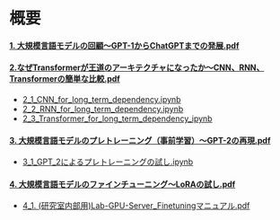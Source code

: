 # 概要

#### [1. 大規模言語モデルの回顧〜GPT-1からChatGPTまでの発展.pdf](https://github.com/DING-1994/part-time-kennsyu/blob/main/%E5%A4%A7%E8%A6%8F%E6%A8%A1%E3%83%A2%E3%83%86%E3%82%99%E3%83%AB%E3%81%AE%E3%83%81%E3%83%A5%E3%83%BC%E3%83%88%E3%83%AA%E3%82%A2%E3%83%AB/1.%20%E5%A4%A7%E8%A6%8F%E6%A8%A1%E8%A8%80%E8%AA%9E%E3%83%A2%E3%83%86%E3%82%99%E3%83%AB%E3%81%AE%E5%9B%9E%E9%A1%A7%E3%80%9CGPT-1%E3%81%8B%E3%82%89ChatGPT%E3%81%BE%E3%81%A6%E3%82%99%E3%81%AE%E7%99%BA%E5%B1%95.pdf)

#### [2.なぜTransformerが王道のアーキテクチャになったか〜CNN、RNN、Transformerの簡単な比較.pdf](https://github.com/DING-1994/part-time-kennsyu/blob/main/%E5%A4%A7%E8%A6%8F%E6%A8%A1%E3%83%A2%E3%83%86%E3%82%99%E3%83%AB%E3%81%AE%E3%83%81%E3%83%A5%E3%83%BC%E3%83%88%E3%83%AA%E3%82%A2%E3%83%AB/2.%E3%81%AA%E3%81%9B%E3%82%99Transformer%E3%81%8B%E3%82%99%E7%8E%8B%E9%81%93%E3%81%AE%E3%82%A2%E3%83%BC%E3%82%AD%E3%83%86%E3%82%AF%E3%83%81%E3%83%A3%E3%81%AB%E3%81%AA%E3%81%A3%E3%81%9F%E3%81%8B%E3%80%9CCNN%E3%80%81RNN%E3%80%81Transformer%E3%81%AE%E7%B0%A1%E5%8D%98%E3%81%AA%E6%AF%94%E8%BC%83.pdf)
- [2_1_CNN_for_long_term_dependency.ipynb](https://github.com/DING-1994/part-time-kennsyu/blob/main/%E5%A4%A7%E8%A6%8F%E6%A8%A1%E3%83%A2%E3%83%86%E3%82%99%E3%83%AB%E3%81%AE%E3%83%81%E3%83%A5%E3%83%BC%E3%83%88%E3%83%AA%E3%82%A2%E3%83%AB/2_1_CNN_for_long_term_dependency.ipynb)
- [2_2_RNN_for_long_term_dependency.ipynb](https://github.com/DING-1994/part-time-kennsyu/blob/main/%E5%A4%A7%E8%A6%8F%E6%A8%A1%E3%83%A2%E3%83%86%E3%82%99%E3%83%AB%E3%81%AE%E3%83%81%E3%83%A5%E3%83%BC%E3%83%88%E3%83%AA%E3%82%A2%E3%83%AB/2_2_RNN_for_long_term_dependency.ipynb)
- [2_3_Transformer_for_long_term_dependency_ipynb](https://github.com/DING-1994/part-time-kennsyu/blob/main/%E5%A4%A7%E8%A6%8F%E6%A8%A1%E3%83%A2%E3%83%86%E3%82%99%E3%83%AB%E3%81%AE%E3%83%81%E3%83%A5%E3%83%BC%E3%83%88%E3%83%AA%E3%82%A2%E3%83%AB/2_3_Transformer_for_long_term_dependency_ipynb.ipynb)

#### [3. 大規模言語モデルのプレトレーニング（事前学習）〜GPT-2の再現.pdf](https://github.com/DING-1994/part-time-kennsyu/blob/main/%E5%A4%A7%E8%A6%8F%E6%A8%A1%E3%83%A2%E3%83%86%E3%82%99%E3%83%AB%E3%81%AE%E3%83%81%E3%83%A5%E3%83%BC%E3%83%88%E3%83%AA%E3%82%A2%E3%83%AB/3.%20%E5%A4%A7%E8%A6%8F%E6%A8%A1%E8%A8%80%E8%AA%9E%E3%83%A2%E3%83%86%E3%82%99%E3%83%AB%E3%81%AE%E3%83%95%E3%82%9A%E3%83%AC%E3%83%88%E3%83%AC%E3%83%BC%E3%83%8B%E3%83%B3%E3%82%AF%E3%82%99%EF%BC%88%E4%BA%8B%E5%89%8D%E5%AD%A6%E7%BF%92%EF%BC%89%E3%80%9CGPT-2%E3%81%AE%E5%86%8D%E7%8F%BE.pdf)
- [3_1_GPT_2によるプレトレーニングの試し.ipynb](https://github.com/DING-1994/part-time-kennsyu/blob/main/%E5%A4%A7%E8%A6%8F%E6%A8%A1%E3%83%A2%E3%83%86%E3%82%99%E3%83%AB%E3%81%AE%E3%83%81%E3%83%A5%E3%83%BC%E3%83%88%E3%83%AA%E3%82%A2%E3%83%AB/3_1_GPT_2%E3%81%AB%E3%82%88%E3%82%8B%E3%83%95%E3%82%9A%E3%83%AC%E3%83%88%E3%83%AC%E3%83%BC%E3%83%8B%E3%83%B3%E3%82%AF%E3%82%99%E3%81%AE%E8%A9%A6%E3%81%97.ipynb)

#### [4. 大規模言語モデルのファインチューニング〜LoRAの試し.pdf](https://github.com/DING-1994/part-time-kennsyu/blob/main/%E5%A4%A7%E8%A6%8F%E6%A8%A1%E3%83%A2%E3%83%86%E3%82%99%E3%83%AB%E3%81%AE%E3%83%81%E3%83%A5%E3%83%BC%E3%83%88%E3%83%AA%E3%82%A2%E3%83%AB/4.%20%E5%A4%A7%E8%A6%8F%E6%A8%A1%E8%A8%80%E8%AA%9E%E3%83%A2%E3%83%86%E3%82%99%E3%83%AB%E3%81%AE%E3%83%95%E3%82%A1%E3%82%A4%E3%83%B3%E3%83%81%E3%83%A5%E3%83%BC%E3%83%8B%E3%83%B3%E3%82%AF%E3%82%99%E3%80%9CLoRA%E3%81%AE%E8%A9%A6%E3%81%97.pdf)
- [4_1. (研究室内部用)Lab-GPU-Server_Finetuningマニュアル.pdf](https://github.com/DING-1994/part-time-kennsyu/blob/main/%E5%A4%A7%E8%A6%8F%E6%A8%A1%E3%83%A2%E3%83%86%E3%82%99%E3%83%AB%E3%81%AE%E3%83%81%E3%83%A5%E3%83%BC%E3%83%88%E3%83%AA%E3%82%A2%E3%83%AB/4_1.%20(%E7%A0%94%E7%A9%B6%E5%AE%A4%E5%86%85%E9%83%A8%E7%94%A8)Lab-GPU-Server_Finetuning%E3%83%9E%E3%83%8B%E3%83%A5%E3%82%A2%E3%83%AB.pdf)

